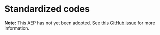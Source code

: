 # Standardized codes

**Note:** This AEP has not yet been adopted. See
[this GitHub issue](https://github.com/aep-dev/aep.dev/issues/24) for more
information.
